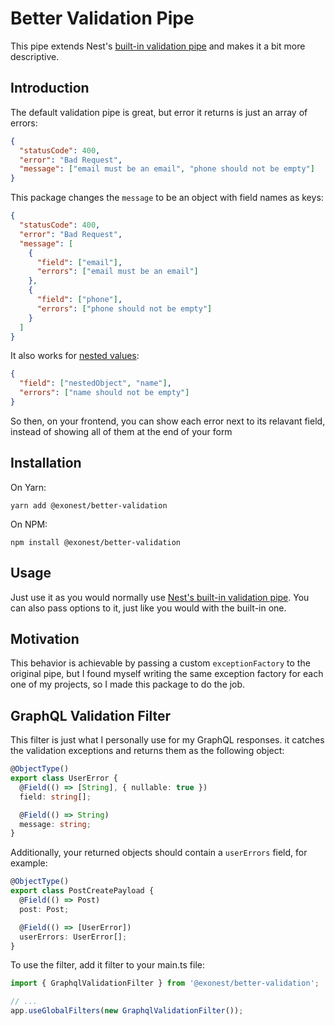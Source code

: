 # Better Validation Pipe

This pipe extends Nest's [built-in validation pipe](https://docs.nestjs.com/techniques/validation#using-the-built-in-validationpipe) and makes it a bit more descriptive.

## Introduction

The default validation pipe is great, but error it returns is just an array of errors:

```json
{
  "statusCode": 400,
  "error": "Bad Request",
  "message": ["email must be an email", "phone should not be empty"]
}
```

This package changes the `message` to be an object with field names as keys:

```json
{
  "statusCode": 400,
  "error": "Bad Request",
  "message": [
    {
      "field": ["email"],
      "errors": ["email must be an email"]
    },
    {
      "field": ["phone"],
      "errors": ["phone should not be empty"]
    }
  ]
}
```

It also works for [nested values](https://github.com/typestack/class-validator#validating-nested-objects):

```json
{
  "field": ["nestedObject", "name"],
  "errors": ["name should not be empty"]
}
```

So then, on your frontend, you can show each error next to its relavant field, instead of showing all of them at the end of your form

## Installation

On Yarn:

```shell
yarn add @exonest/better-validation
```

On NPM:

```shell
npm install @exonest/better-validation
```

## Usage

Just use it as you would normally use [Nest's built-in validation pipe](https://docs.nestjs.com/techniques/validation#using-the-built-in-validationpipe). You can also pass options to it, just like you would with the built-in one.

## Motivation

This behavior is achievable by passing a custom `exceptionFactory` to the original pipe, but I found myself writing the same exception factory for each one of my projects, so I made this package to do the job.

## GraphQL Validation Filter

This filter is just what I personally use for my GraphQL responses. it catches the validation exceptions and returns them as the following object:

```ts
@ObjectType()
export class UserError {
  @Field(() => [String], { nullable: true })
  field: string[];

  @Field(() => String)
  message: string;
}
```

Additionally, your returned objects should contain a `userErrors` field, for example:

```ts
@ObjectType()
export class PostCreatePayload {
  @Field(() => Post)
  post: Post;

  @Field(() => [UserError])
  userErrors: UserError[];
}
```

To use the filter, add it filter to your main.ts file:

```ts
import { GraphqlValidationFilter } from '@exonest/better-validation';

// ...
app.useGlobalFilters(new GraphqlValidationFilter());
```

